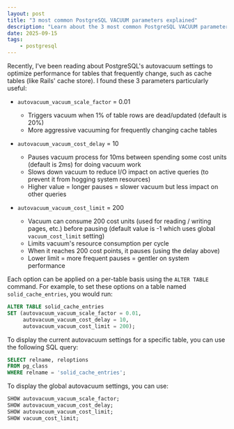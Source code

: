```yaml
---
layout: post
title: "3 most common PostgreSQL VACUUM parameters explained"
description: "Learn about the 3 most common PostgreSQL VACUUM parameters and how to use them effectively."
date: 2025-09-15
tags:
    - postgresql
---
```


Recently, I've been reading about PostgreSQL's autovacuum settings to optimize performance for tables that frequently change, such as cache tables (like Rails' cache store). I found these 3 parameters particularly useful:

- `autovacuum_vacuum_scale_factor` = 0.01
  - Triggers vacuum when 1% of table rows are dead/updated (default is 20%)
  - More aggressive vacuuming for frequently changing cache tables

- `autovacuum_vacuum_cost_delay` = 10
  - Pauses vacuum process for 10ms between spending some cost units (default is 2ms) for doing vacuum work
  - Slows down vacuum to reduce I/O impact on active queries (to prevent it from hogging system resources)
  - Higher value = longer pauses = slower vacuum but less impact on other queries

- `autovacuum_vacuum_cost_limit` = 200
  - Vacuum can consume 200 cost units (used for reading / writing pages, etc.) before pausing (default value is -1 which uses global `vacuum_cost_limit` setting)
  - Limits vacuum's resource consumption per cycle
  - When it reaches 200 cost points, it pauses (using the delay above)
  - Lower limit = more frequent pauses = gentler on system performance

Each option can be applied on a per-table basis using the `ALTER TABLE` command. For example, to set these options on a table named `solid_cache_entries`, you would run:

```sql
ALTER TABLE solid_cache_entries
SET (autovacuum_vacuum_scale_factor = 0.01,
     autovacuum_vacuum_cost_delay = 10,
     autovacuum_vacuum_cost_limit = 200);
```

To display the current autovacuum settings for a specific table, you can use the following SQL query:

```sql
SELECT relname, reloptions
FROM pg_class
WHERE relname = 'solid_cache_entries';
```

To display the global autovacuum settings, you can use:

```sql
SHOW autovacuum_vacuum_scale_factor;
SHOW autovacuum_vacuum_cost_delay;
SHOW autovacuum_vacuum_cost_limit;
SHOW vacuum_cost_limit;
```
